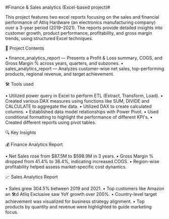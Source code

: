 #Finance & Sales analytics (Excel-based project)#

This project features two excel reports focusing on the sales and financial performance of Atliq Hardware (an electronics manufacturing company) over a 3-year period (2019–2021). The reports provide detailed insights into customer growth, product performance, profitability, and gross margin trends, using structured Excel techniques.

📁 Project Contents

•	finance_analytics_report — Presents a Profit & Loss summary, COGS, and Gross Margin % across years, quarters, and subzones.
•	sales_analytics_report — Analyzes customer-wise net sales, top-performing products, regional revenue, and target achievement.

🛠 Tools used

•	Utilized power query in Excel to perform ETL (Extract, Transform, Load).
•	Created various DAX measures using functions like SUM, DIVIDE and CALCULATE to aggregate the data. 
•	Utilized DAX to create calculated columns.
•	Established data model relationships with Power Pivot.
•	Used conditional formatting to highlight the performance of different KPI's.
•	Created different reports using pivot tables. 

🔍 Key Insights

💰 Finance Analytics Report

•	Net Sales rose from $87.5M to $598.9M in 3 years.
•	Gross Margin % dropped from 41.4% to 36.4%, indicating increased COGS.
•	Region-wise profitability helped assess market-specific cost dynamics.

📈 Sales Analytics Report

•	Sales grew 304.5% between 2019 and 2021.
•	Top customers like Amazon an 🛠d Atliq Exclusive saw YoY growth over 200%.
•	Country-level target achievement was visualized for business strategy alignment.
•	Top products by quantity and revenue were highlighted to guide marketing focus.
